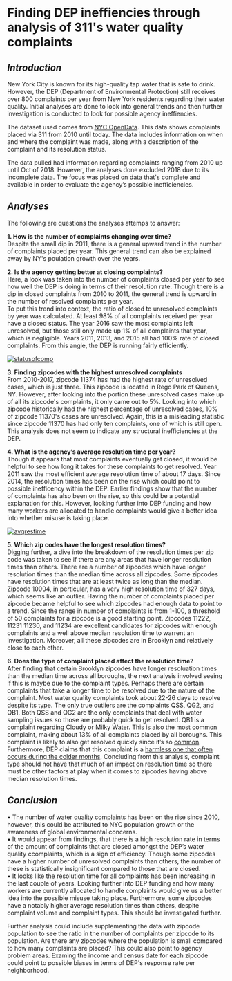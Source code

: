 # Finding DEP ineffiencies through analysis of 311's water quality complaints 

## *Introduction*
New York City is known for its high-quality tap water that is safe to drink. However, the DEP (Department of Environmental Protection) still receives over 800 complaints per year from New York residents regarding their water quality. Initial analyses are done to look into general trends and then  further investigation is conducted to look for possible agency ineffiencies.

The dataset used comes from [NYC OpenData](https://data.cityofnewyork.us/Environment/Water-Quality-complaints/qfe3-6dkn/data). This data shows complaints placed via 311 from 2010 until today. The data includes information on when and where the complaint was made, along with a description of the complaint and its resolution status. 

The data pulled had information regarding complaints ranging from 2010 up until Oct of 2018. However, the analyses done excluded 2018 due to its incomplete data. The focus was placed on data that's complete and available in order to evaluate the agency’s possible inefficiencies.

## *Analyses*
The following are questions the analyses attemps to answer:

**1. How is the number of complaints changing over time?**<br/>
Despite the small dip in 2011, there is a general upward trend in the number of complaints placed per year. This general trend can also be explained away by NY's poulation growth over the years.  

**2. Is the agency getting better at closing complaints?**<br/>
  Here, a look was taken into the number of complaints closed per year to see how well the DEP is doing in terms of their resolution rate. Though there is a dip in closed complaints from 2010 to 2011, the general trend is upward in the number of resolved complaints per year.<br/>
To put this trend into context, the ratio of closed to unresolved complaints by year was calculated. At least 98% of all complaints received per year have a closed status. The year 2016 saw the most complaints left unresolved, but those still only made up 1% of all complaints that year, which is negligible. Years 2011, 2013, and 2015 all had 100% rate of closed complaints. From this angle, the DEP is running fairly efficiently.

<a href="https://imgbb.com/"><img src="https://image.ibb.co/jA54cf/statusofcomp.jpg" alt="statusofcomp" border="0"></a>

**3. Finding zipcodes with the highest unresolved complaints**<br/>
From 2010-2017, zipcode 11374 has had the highest rate of unresolved cases, which is just three. This zipcode is located in Rego Park of Queens, NY. However, after looking into the portion these unresolved cases make up of all its zipcode's complaints, it only came out to 5%. Looking into which zipcode historically had the highest percentage of unresolved cases, 10% of zipcode 11370's cases are unresolved. Again, this is a misleading statistic since zipcode 11370 has had only ten complaints, one of which is still open. This analysis does not seem to indicate any structural inefficiencies at the DEP.

**4. What is the agency’s average resolution time per year?**<br/>
Though it appears that most complaints eventually get closed, it would be helpful to see how long it takes for these complaints to get resolved. Year 2011 saw the most efficient average resolution time of about 17 days. Since 2014, the resolution times has been on the rise which could point to possible inefficency within the DEP. Earlier findings show that the number of complaints has also been on the rise, so this could be a potential explanation for this. However, looking further into DEP funding and how many workers are allocated to handle complaints would give a better idea into whether misuse is taking place. 

<a href="https://imgbb.com/"><img src="https://image.ibb.co/mO1f00/avgrestime.jpg" alt="avgrestime" border="0"></a>

**5. Which zip codes have the longest resolution times?**<br/>
Digging further, a dive into the breakdown of the resolution times per zip code was taken to see if there are any areas that have longer resolution times than others. There are a number of zipcodes which have longer resolution times than the median time across all zipcodes. Some zipcodes have resolution times that are at least twice as long than the median. Zipcode 10004, in perticular, has a very high resolution time of 327 days, which seems like an outlier. Having the number of complaints placed per zipcode became helpful to see which zipcodes had enough data to point to a trend. Since the range in number of complaints is from 1-100, a threshold of 50 complaints for a zipcode is a good starting point. Zipcodes 11222, 11231 11230, and 11234 are excellent candidates for zipcodes with enough complaints and a well above median resolution time to warrent an investigation. Moreover, all these zipcodes are in Brooklyn and relatively close to each other. 

**6. Does the type of complaint placed affect the resolution time?**<br/>
After finding that certain Brooklyn zipcodes have longer resoluation times than the median time across all boroughs, the next analysis involved seeing if this is maybe due to the complaint types. Perhaps there are certain complaints that take a longer time to be resolved due to the nature of the complaint. Most water quality complaints took about 22-26 days to resolve despite its type. The only true outliers are the complaints QSS, QG2, and QB1. Both QSS and QG2 are the only complaints that deal with water sampling issues so those are probably quick to get resolved. QB1 is a complaint regarding Cloudy or Milky Water. This is also the most common complaint, making about 13% of all complaints placed by all boroughs. This complaint is likely to also get resolved quickly since it’s so [common](https://water.usgs.gov/edu/qa-chemical-cloudy.html). Furthermore, DEP claims that this complaint is a [harmless one that often occurs during the colder months](http://www.nyc.gov/html/dep/pdf/wsstate16.pdf). Concluding from this analysis, complaint type should not have that much of an impact on resolution time so there must be other factors at play when it comes to zipcodes having above median resolution times. 

## *Conclusion*

•	The number of water quality complaints has been on the rise since 2010, however, this could be attributed to NYC population growth or the awareness of global environmental concerns.<br/> 
•	It would appear from findings, that there is a high resolution rate in terms of the amount of complaints that are closed amongst the DEP’s water quality ccomplaints, which is a sign of efficiency. Though some zipcodes have a higher number of unresolved complaints than others, the number of these is statistically insignificant compared to those that are closed.<br/>
•	It looks like the resolution time for all complaints has been increasing in the last couple of years. Looking further into DEP funding and how many workers are currently allocated to handle complaints would give us a better idea into the possible misuse taking place. Furthermore, some zipcodes have a notably higher average resolution times than others, despite complaint volume and complaint types. This should be investigated further.

Further analysis could include supplementing the data with zipcode population to see the ratio in the number of complaints per zipcode to its population. Are there any zipcodes where the population is small compared to how many complaints are placed? This could also point to agency problem areas. Examing the income and census date for each zipcode could point to possible biases in terms of DEP's response rate per neighborhood. 















